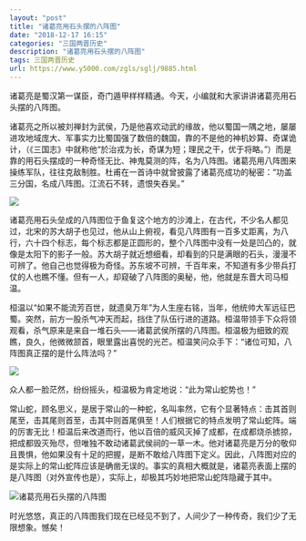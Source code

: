 ```yaml
---
layout: "post"
title: "诸葛亮用石头摆的八阵图"
date: "2018-12-17 16:15"
categories: "三国两晋历史"
description: "诸葛亮用石头摆的八阵图"
tags: 三国两晋历史
url: https://www.y5000.com/zgls/sglj/9885.html
---
```






诸葛亮是蜀汉第一谋臣，奇门遁甲样样精通。今天，小编就和大家讲讲诸葛亮用石头摆的八阵图。

诸葛亮之所以被刘禅封为武侯，乃是他喜欢动武的缘故，他以蜀国一隅之地，屡屡进攻地域庞大、军事实力比蜀国强了数倍的魏国，靠的不是他的神机妙算、奇谋诡计，（《三国志》中就称他“於治戎为长，奇谋为短；理民之干，优于将略。”）而是靠的用石头摆成的一种奇怪无比、神鬼莫测的阵，名为八阵图。诸葛亮用八阵图来操练军队，往往克敌制胜。杜甫在一首诗中就曾披露了诸葛亮成功的秘密：“功盖三分国，名成八阵图。江流石不转，遗恨失吞吴。”

![](https://img.y5000.com/uploads/allimg/170110/0953421E4-0.jpg)

诸葛亮用石头垒成的八阵图位于鱼复这个地方的沙滩上，在古代，不少名人都见过，北宋的苏大胡子也见过，他从山上俯视，看见八阵图有一百多丈距离，为八行，六十四个标志，每个标志都是正圆形的，整个八阵图中没有一处是凹凸的，就像是太阳下的影子一般。苏大胡子就近想细看，却看到的只是满眼的石头，漫漫不可辨了。他自己也觉得极为奇怪。苏东坡不可辨，千百年来，不知道有多少带兵打仗的人也瞧不懂。但有一人，却窥破了八阵图的奥秘，他，他就是东晋大司马桓温。

桓温以“如果不能流芳百世，就遗臭万年”为人生座右铭，当年，他统帅大军远征巴蜀。突然，前方一股杀气冲天而起，挡住了队伍行进的道路。桓温带领手下众将领观看，杀气原来是来自一堆石头——诸葛武侯所摆的八阵图。桓温极为细致的观瞧，良久，他微微颔首，眼里露出喜悦的光芒。桓温笑问众手下：“诸位可知，八阵图真正摆的是什么阵法吗？”

![](https://img.y5000.com/uploads/allimg/170110/0953422442-1.jpg)

众人都一脸茫然，纷纷摇头，桓温极为肯定地说：“此为常山蛇势也！”

常山蛇，顾名思义，是居于常山的一种蛇，名叫率然，它有个显著特点：击其首则尾至，击其尾则首至，击其中则首尾俱至！人们根据它的特点发明了常山蛇阵。端的厉害无比！桓温后来改道而行，他以百倍的威风灭掉了成都，在成都烧杀掳掠，把成都毁灭殆尽，但唯独不敢动诸葛武侯祠的一草一木。他对诸葛亮是万分的敬仰且畏惧，他如果没有十足的把握，是断不敢给八阵图下定义。因此，八阵图对应的是实际上的常山蛇阵应该是确凿无误的。事实的真相大概就是，诸葛亮表面上摆的是八阵图（对外宣传也是），实际上，却极其巧妙地把常山蛇阵隐藏于其中。

![诸葛亮用石头摆的八阵图](/uploads/allimg/170110/6-1F110095052U4.JPG)

时光悠悠，真正的八阵图我们现在已经见不到了，人间少了一种传奇，我们少了无限想象。憾矣！
